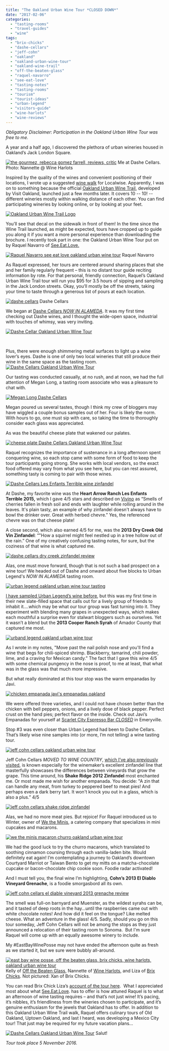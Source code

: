 ```yaml
---
title: "The Oakland Urban Wine Tour *CLOSED DOWN*"
date: "2017-02-06"
categories:
  - "tasting-rooms"
  - "travel-guides"
  - "wine"
tags:
  - "brix-chicks"
  - "dashe-cellars"
  - "jeff-cohn"
  - "oakland"
  - "oakland-urban-wine-tour"
  - "oakland-wine-trail"
  - "off-the-beaten-glass"
  - "raquel-navarro"
  - "see-eat-love"
  - "tasting-notes"
  - "tasting-rooms"
  - "tourism"
  - "tourist-ideas"
  - "urban-legend"
  - "visitors-guide"
  - "wine-harlots"
  - "wine-reviews"
---
```


_Obligatory Disclaimer: Participation in the Oakland Urban Wine Tour was free to me._

A year and a half ago, I discovered the plethora of urban wineries housed in Oakland’s Jack London Square.




<div class="caption">

[![the gourmez, rebecca gomez farrell, reviews, critic](http://s3.amazonaws.com/thegourmez-wpmedia/2017/01/RGF-vespa-400x500.jpg)](http://s3.amazonaws.com/thegourmez-wpmedia/2017/01/RGF-vespa.jpg) Me at Dashe Cellars. Photo: Nannette @ Wine Harlots</div>


Inspired by the quality of the wines and convenient positioning of their locations, I wrote up a suggested [wine walk](https://www.localwise.com/a/49-a-winery-walking-tour-in-jack-london-square) for Localwise. Apparently, I was on to something because the official [Oakland Urban Wine Trail,](https://www.visitoakland.com/things-to-do/oakland-urban-wine-trail/) developed by Visit Oakland, launched just a few months later. It covers 10 -- 10! -- different wineries mostly within walking distance of each other. You can find participating wineries by looking online, or by looking at your feet.

[![Oakland Urban Wine Trail Logo](http://s3.amazonaws.com/thegourmez-wpmedia/2017/02/oaklandurbanwine-335x500.jpg)](http://s3.amazonaws.com/thegourmez-wpmedia/2017/02/oaklandurbanwine.jpg)

You’ll see that decal on the sidewalk in front of them! In the time since the Wine Trail launched, as might be expected, tours have cropped up to guide you along it if you want a more personal experience than downloading the brochure. I recently took part in one: the Oakland Urban Wine Tour put on by Raquel Navarro of [See.Eat.Love.](http://www.seeeatlove.com/)




<div class="caption">

[![Raquel Navarro see eat love oakland urban wine tour](http://s3.amazonaws.com/thegourmez-wpmedia/2017/02/UrbanWineTrail_07-360x500.jpg)](http://s3.amazonaws.com/thegourmez-wpmedia/2017/02/UrbanWineTrail_07.jpg) Raquel Navarro</div>


As Raquel expressed, her tours are centered around sharing places that she and her family regularly frequent – this is no distant tour guide reciting information by rote. For that personal, friendly connection, Raquel’s Oakland Urban Wine Trail tour will run you $95 for 3.5 hours of sipping and sampling in the Jack London streets. Okay, you’ll mostly be off the streets, taking your time to taste through a generous list of pours at each location.




<div class="caption">

[![dashe cellars](http://s3.amazonaws.com/thegourmez-wpmedia/2017/02/UrbanWineTrail_04-500x334.jpg)](http://s3.amazonaws.com/thegourmez-wpmedia/2017/02/UrbanWineTrail_04.jpg) Dashe Cellars</div>


We began at [Dashe Cellars *NOW IN ALAMEDA*](https://www.visitoakland.com/plugins/crm/count/?type=server&key=4_3090&val=5e48a1701650c96b7ad495b0f268875ce0330cb6665c2158b38484e2a5956d8fba9b96d81a74e5d6dbe6babb33859a8dfb865c2c23e11ef357). It was my first time checking out Dashe wines, and I thought the wide-open space, industrial with touches of whimsy, was very inviting.

[![Dashe Cellar Oakland Urban Wine Tour](http://s3.amazonaws.com/thegourmez-wpmedia/2017/02/UrbanWineTrail_01-381x500.jpg)](http://s3.amazonaws.com/thegourmez-wpmedia/2017/02/UrbanWineTrail_01.jpg)

 

Plus, there were enough shimmering metal surfaces to light up a wine lover’s eyes. Dashe is one of only two local wineries that still produce their wine in the same space as the tasting room. [![Dashe Cellars Oakland Urban Wine Tour](http://s3.amazonaws.com/thegourmez-wpmedia/2017/02/UrbanWineTrail_03-390x500.jpg)](http://s3.amazonaws.com/thegourmez-wpmedia/2017/02/UrbanWineTrail_03.jpg)

Our tasting was conducted casually, at no rush, and at noon, we had the full attention of Megan Long, a tasting room associate who was a pleasure to chat with.

[![Megan Long Dashe Cellars](http://s3.amazonaws.com/thegourmez-wpmedia/2017/02/UrbanWineTrail_09-500x334.jpg)](http://s3.amazonaws.com/thegourmez-wpmedia/2017/02/UrbanWineTrail_09.jpg)

Megan poured us several tastes, though I think my crew of bloggers may have wiggled a couple bonus samples out of her. Four is likely the norm. With hours to go, one must sip with care, so taking the time to thoroughly consider each glass was appreciated.

As was the beautiful cheese plate that wakened our palates.

[![cheese plate Dashe Cellars Oakland Urban Wine Tour](http://s3.amazonaws.com/thegourmez-wpmedia/2017/02/UrbanWineTrail_02-500x334.jpg)](http://s3.amazonaws.com/thegourmez-wpmedia/2017/02/UrbanWineTrail_02.jpg)

Raquel recognizes the importance of sustenance in a long afternoon spent conquering wine, so each stop came with some form of food to keep the tour participants going strong. She works with local vendors, so the exact food offered may vary from what you see here, but you can rest assured, something tasty is coming to pair with those wines.

[![Dashe Cellars Les Enfants Terrible wine zinfandel](http://s3.amazonaws.com/thegourmez-wpmedia/2017/02/UrbanWineTrail_12-362x500.jpg)](http://s3.amazonaws.com/thegourmez-wpmedia/2017/02/UrbanWineTrail_12.jpg)

At Dashe, my favorite wine was the **Heart Arrow Ranch Les Enfants Terrible 2015,** which I gave 4/5 stars and described on [Vivino](https://www.vivino.com/users/becca.gom) as “Smells of cherries fallen in fresh soil and ends with laughter while rolling around in the leaves. It's plain tasty, an example of why zinfandel doesn't always have to bowl the drinker over. Great with herbed chevre.” Yes, the referenced chevre was on that cheese plate!

A close second, which also earned 4/5 for me, was the **2013 Dry Creek Old Vin Zinfandel**: “"How a squirrel might feel nestled up in a tree hollow out of the rain.” One of my creatively confusing tasting notes, for sure, but the coziness of that wine is what captured me.

[![dashe cellars dry creek zinfandel review](http://s3.amazonaws.com/thegourmez-wpmedia/2017/02/UrbanWineTrail_16-334x500.jpg)](http://s3.amazonaws.com/thegourmez-wpmedia/2017/02/UrbanWineTrail_16.jpg)

Alas, one must move forward, though that is not such a bad prospect on a wine tour! We headed out of Dashe and onward about five blocks to Urban Legend's *NOW IN ALAMEDA* tasting room.

[![urban legend oakland urban wine tour tasting](http://s3.amazonaws.com/thegourmez-wpmedia/2017/02/UrbanWineTrail_20-500x436.jpg)](http://s3.amazonaws.com/thegourmez-wpmedia/2017/02/UrbanWineTrail_20.jpg)

[I have sampled Urban Legend’s wine before](http://thegourmez.com/2015/07/28/urban-legend-cellars-tasting/), but this was my first time in their new slate-filled space that calls out for a lively group of friends to inhabit it….which may be what our tour group was fast turning into it. They experiment with blending many grapes in unexpected ways, which makes each mouthful a surprise even for stalwart bloggers such as ourselves. Yet it wasn’t a blend but the **2013 Cooper Ranch Syrah** of Amador County that captured me most.

[![urband legend oakland urban wine tour](http://s3.amazonaws.com/thegourmez-wpmedia/2017/02/UrbanWineTrail_28-500x334.jpg)](http://s3.amazonaws.com/thegourmez-wpmedia/2017/02/UrbanWineTrail_28.jpg)

As I wrote in my notes, "Move past the nail polish nose and you'll find a wine that begs for chili-spiced shrimp. Blackberry, tamarind, chili powder, lime, and a craving for Mexican candy.” The fact that I gave this wine 4/5 with some chemical pungency in the nose is proof, to me at least, that what was in the glass was that much more impressive.

But what really dominated at this tour stop was the warm empanadas by Javi.

[![chicken empanada javi's empanadas oakland](http://s3.amazonaws.com/thegourmez-wpmedia/2017/02/UrbanWineTrail_26-500x488.jpg)](http://s3.amazonaws.com/thegourmez-wpmedia/2017/02/UrbanWineTrail_26.jpg)

We were offered three varieties, and I could not have chosen better than the chicken with bell peppers, onions, and a lively dose of black pepper. Perfect crust on the hand pies; perfect flavor on the inside. Check out Javi’s Empanadas for yourself at [Scarlet City Espresso Bar *CLOSED*](http://www.scarletcityroasting.com/espresso-bar/) in Emeryville.

Stop #3 was even closer than Urban Legend had been to Dashe Cellars. That’s likely wise nine samples into (or more, I’m not telling) a wine tasting tour.

[![jeff cohn cellars oakland urban wine tour](http://s3.amazonaws.com/thegourmez-wpmedia/2017/02/UrbanWineTrail_33-500x334.jpg)](http://s3.amazonaws.com/thegourmez-wpmedia/2017/02/UrbanWineTrail_33.jpg)

Jeff Cohn Cellars *MOVED TO WINE COUNTRY*, [which I’ve also previously visited](http://thegourmez.com/2015/07/16/jeff-cohn-cellars/), is known especially for the winemaker’s excellent zinfandel line that masterfully showcases the differences between vineyards that grow the grape. This time around, his **Shake Ridge 2012 Zinfandel** most enchanted me. Or most made me wish for another empanada. You decide: "A zin that can handle any meat, from turkey to peppered beef to meat pies! And perhaps even a dark berry tart. It won't knock you out in a glass, which is also a plus.” 4/5

[![jeff cohn cellars shake ridge zinfandel](http://s3.amazonaws.com/thegourmez-wpmedia/2017/02/UrbanWineTrail_37-334x500.jpg)](http://s3.amazonaws.com/thegourmez-wpmedia/2017/02/UrbanWineTrail_37.jpg)

Alas, we had no more meat pies. But rejoice! For Raquel introduced us to Winter, owner of [We the Minis](http://wetheminis.com/), a catering company that specializes in mini cupcakes and macarons.

[![we the minis macaron churro oakland urban wine tour](http://s3.amazonaws.com/thegourmez-wpmedia/2017/02/UrbanWineTrail_40-500x359.jpg)](http://s3.amazonaws.com/thegourmez-wpmedia/2017/02/UrbanWineTrail_40.jpg)

We had the good luck to try the churro macarons, which translated to soothing cinnamon coursing through each vanilla-laden bite. Would definitely eat again! I’m contemplating a journey to Oakland’s downtown Courtyard Marriot or Taiwan Bento to get my mitts on a matcha-chocolate cupcake or bacon-chocolate chip cookie soon. Foodie radar activated!

And I must tell you, the final wine I’m highlighting, **Cohn’s 2013 El Diablo Vineyard Grenache**, is a foodie smorgasbord all its own.

[![jeff cohn cellars el diable vineyard 2013 grenache review](http://s3.amazonaws.com/thegourmez-wpmedia/2017/02/UrbanWineTrail-41-334x500.jpg)](http://s3.amazonaws.com/thegourmez-wpmedia/2017/02/UrbanWineTrail-41.jpg)

The smell was full-on barnyard and Muenster, as the wildest syrahs can be, and it tasted of deep roots in the hay…until the raspberries came out with white chocolate notes! And how did it feel on the tongue? Like melted cheese. What an adventure in the glass! 4/5. Sadly, should you go on this tour someday, Jeff Cohn Cellars will not be among the stops as they just announced a relocation of their tasting room to Sonoma.  But I'm sure Raquel will come up with an equally awesome winery to include.

My #EastBayWinePosse may not have ended the afternoon quite as fresh as we started it, but we sure were bubbly all-around.




<div class="caption">

[![east bay wine posse, off the beaten glass, brix chicks, wine harlots, oakland urban wine tour](http://s3.amazonaws.com/thegourmez-wpmedia/2017/02/UrbanWineTrail_15-500x356.jpg)](http://s3.amazonaws.com/thegourmez-wpmedia/2017/02/UrbanWineTrail_15.jpg) Kelly of [Off the Beaten Glass,](https://t.co/OC0Txb3Mzp) Nannette of [Wine Harlots](http://wineharlots.com/), and Liza of [Brix Chicks](http://www.brixchicks.com/). Not pictured: Xan of Brix Chicks.</div>


You can read Brix Chick Liza’s [account of the tour here](http://www.brixchicks.com/2016/11/discovering-more-to-seeeatlove-in.html).  What I appreciated most about what [See.Eat.Love](http://www.seeeatlove.com/tours). has to offer is how attuned Raquel is to what an afternoon of wine tasting requires – and that’s not just wine! It’s pacing, it’s nibbles, it’s friendliness from the wineries chosen to participate, and it’s genuine enthusiasm for the jewels that Oakland has to offer. In addition to this Oakland Urban Wine Trail walk, Raquel offers culinary tours of Old Oakland, Uptown Oakland, and last I heard, was developing a Mexico City tour! That just may be required for my future vacation plans…




<div class="caption">

[![Dashe Cellars Oakland Urban Wine Tour](http://s3.amazonaws.com/thegourmez-wpmedia/2017/02/UrbanWineTrail_14-402x500.jpg)](http://s3.amazonaws.com/thegourmez-wpmedia/2017/02/UrbanWineTrail_14.jpg) Salut!</div>


_Tour took place 5 November 2016._
